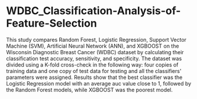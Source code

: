 # WDBC_Classification-Analysis-of-Feature-Selection
This study compares Random Forest, Logistic  Regression, Support Vector Machine (SVM), Artificial Neural  Network (ANN), and XGBOOST on the Wisconsin Diagnostic  Breast Cancer (WDBC) dataset by calculating their classification  test accuracy, sensitivity, and specificity. The dataset was divided  using a K-fold cross-check in the following way: four copies of  training data and one copy of test data for testing and all the  classifiers' parameters were assigned. Results show that the best  classifier was the Logistic Regression model with an average auc  value close to 1, followed by the Random Forest models, while  XGBOOST was the poorest model.
